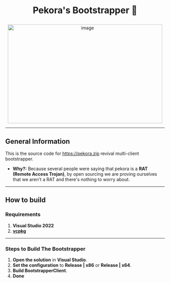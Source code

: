 # <p align="center">Pekora's Bootstrapper 🥕</p>

<p align="center">
  <img src="https://github.com/user-attachments/assets/a957da94-a7ce-4a68-b228-d3040d25085b" alt="image" width="488" height="312" />
</p>

---

## General Information
This is the source code for https://pekora.zip revival multi-client bootstrapper.

- **Why?:** Because several people were saying that pekora is a **RAT (Remote Access Trojan)**, by open sourcing we are proving ourselves that we aren't a RAT and there's nothing to worry about.

---

## How to build

### Requirements
1. **Visual Studio 2022**
2. **[vcpkg](https://learn.microsoft.com/en-us/vcpkg/get_started/get-started-vs?pivots=shell-powershell)**

---

### Steps to Build The Bootstrapper
1. **Open the solution** in **Visual Studio**.
2. **Set the configuration** to **Release | x86** or **Release | x64**.
3. **Build BootstrapperClient**.
4. **Done**
